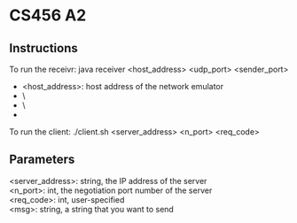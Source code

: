 # CS456 A2

## Instructions
To run the receivr: java receiver <host_address> <udp_port> <sender_port>
- <host_address>: host address of the network emulator
- <UDP port number used by the emulator to receive data from the sender>\
- <UDP port number used by the sender to receive ACKs from the emulator>\
- <name of the file to be transferred>
To run the client: ./client.sh <server_address> <n_port> <req_code> <msg>

## Parameters
<server_address>: string, the IP address of the server \
<n_port>: int, the negotiation port number of the server \
<req_code>: int, user-specified \
\<msg>: string, a string that you want to send
